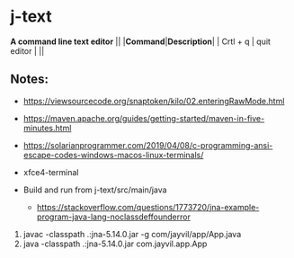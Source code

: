 # j-text
**A command line text editor**
||
|**Command**|**Description**|
| Crtl + q  | quit editor   |
||
## Notes:
- https://viewsourcecode.org/snaptoken/kilo/02.enteringRawMode.html
- https://maven.apache.org/guides/getting-started/maven-in-five-minutes.html
- https://solarianprogrammer.com/2019/04/08/c-programming-ansi-escape-codes-windows-macos-linux-terminals/
- xfce4-terminal

- Build and run from j-text/src/main/java
  - https://stackoverflow.com/questions/1773720/jna-example-program-java-lang-noclassdeffounderror

1. javac -classpath .:jna-5.14.0.jar -g com/jayvil/app/App.java<br>
2. java -classpath .:jna-5.14.0.jar com.jayvil.app.App<br>
